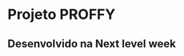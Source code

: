 # Projeto PROFFY
## Desenvolvido na Next level week 


<p align="center">
  <img alt="GitHub language count 
